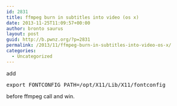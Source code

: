```yaml
---
id: 2831
title: ffmpeg burn in subtitles into video (os x)
date: 2013-11-25T11:09:57+00:00
author: bronto saurus
layout: post
guid: http://b.pwnz.org/?p=2831
permalink: /2013/11/ffmpeg-burn-in-subtitles-into-video-os-x/
categories:
  - Uncategorized
---
```

add

<pre>export FONTCONFIG_PATH=/opt/X11/Lib/X11/fontconfig</pre>

before ffmpeg call and win.